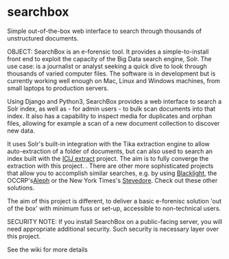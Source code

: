 # searchbox
Simple out-of-the-box web interface to search through thousands of unstructured documents. 

OBJECT: SearchBox is an e-forensic tool. It provides a simple-to-install front end to exploit the capacity of the Big Data search engine, Solr. The use case: is a journalist or analyst seeking a quick dive to look through thousands of varied computer files.
The software is in development but is currently working well enough on Mac, Linux and Windows machines, from small laptops to production servers.

Using Django and Python3, SearchBox provides a web interface to search a Solr index, as well as - for admin users - to bulk scan documents into that index.
It also has a capability to inspect media for duplicates and orphan files, allowing for example a scan of a new document collection to discover new data.

It uses Solr's built-in integration with the Tika extraction engine to allow auto-extraction of a folder of documents, but can also used to search an index built with the [ICIJ extract](https://github.com/ICIJ/extract) project. The aim is to fully converge the extraction with this project.
.
There are other more sophisticated projects that allow you to accomplish similar searches, e.g. by using [Blacklight](http://projectblacklight.org/), the OCCRP's[Aleph](https://github.com/alephdata/aleph) or the New York Times's [Stevedore](https://t.co/eRVRLaHytQ). Check out these other solutions. 

The aim of this project is different, to deliver a basic e-forenisc solution 'out of the box' with minimum fuss or set-up, accessible to non-technical users. 

SECURITY NOTE: If you install SearchBox on a public-facing server, you will need appropriate additional security.  Such security is necessary layer over this project.

See the wiki for more details 
